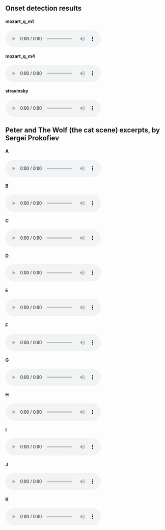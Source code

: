 ## Onset detection results

#### mozart_q_m1

<audio controls><source src="https://raw.githubusercontent.com/taironemagalhaes/phd-thesis-audio/main/onset-detection/mozart_q_m1_onsets.mp3" type="audio/wav"></audio>

#### mozart_q_m4

<audio controls><source src="https://raw.githubusercontent.com/taironemagalhaes/phd-thesis-audio/main/onset-detection/mozart_q_m4_onsets.mp3" type="audio/wav"></audio>

#### stravinsky

<audio controls><source src="https://raw.githubusercontent.com/taironemagalhaes/phd-thesis-audio/main/onset-detection/stravinsky_onsets.mp3" type="audio/wav"></audio>



## Peter and The Wolf (the cat scene) excerpts, by Sergei Prokofiev

#### A

<audio controls><source src="https://raw.githubusercontent.com/taironemagalhaes/phd-thesis-audio/main/case-study/A.mp3" type="audio/wav"></audio>

#### B

<audio controls><source src="https://raw.githubusercontent.com/taironemagalhaes/phd-thesis-audio/main/case-study/B.mp3" type="audio/wav"></audio>

#### C

<audio controls><source src="https://raw.githubusercontent.com/taironemagalhaes/phd-thesis-audio/main/case-study/C.mp3" type="audio/wav"></audio>

#### D

<audio controls><source src="https://raw.githubusercontent.com/taironemagalhaes/phd-thesis-audio/main/case-study/D.mp3" type="audio/wav"></audio>

#### E

<audio controls><source src="https://raw.githubusercontent.com/taironemagalhaes/phd-thesis-audio/main/case-study/E.mp3" type="audio/wav"></audio>

#### F

<audio controls><source src="https://raw.githubusercontent.com/taironemagalhaes/phd-thesis-audio/main/case-study/F.mp3" type="audio/wav"></audio>

#### G

<audio controls><source src="https://raw.githubusercontent.com/taironemagalhaes/phd-thesis-audio/main/case-study/G.mp3" type="audio/wav"></audio>

#### H

<audio controls><source src="https://raw.githubusercontent.com/taironemagalhaes/phd-thesis-audio/main/case-study/H.mp3" type="audio/wav"></audio>

#### I

<audio controls><source src="https://raw.githubusercontent.com/taironemagalhaes/phd-thesis-audio/main/case-study/I.mp3" type="audio/wav"></audio>

#### J

<audio controls><source src="https://raw.githubusercontent.com/taironemagalhaes/phd-thesis-audio/main/case-study/J.mp3" type="audio/wav"></audio>

#### K

<audio controls><source src="https://raw.githubusercontent.com/taironemagalhaes/phd-thesis-audio/main/case-study/K.mp3" type="audio/wav"></audio>
